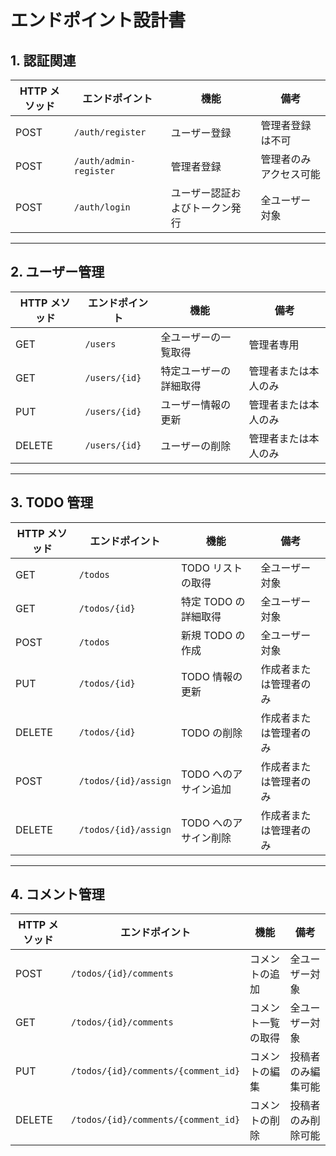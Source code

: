 # エンドポイント設計書

## **1. 認証関連**

| HTTP メソッド | エンドポイント         | 機能                           | 備考                   |
| ------------- | ---------------------- | ------------------------------ | ---------------------- |
| POST          | `/auth/register`       | ユーザー登録                   | 管理者登録は不可       |
| POST          | `/auth/admin-register` | 管理者登録                     | 管理者のみアクセス可能 |
| POST          | `/auth/login`          | ユーザー認証およびトークン発行 | 全ユーザー対象         |

---

## **2. ユーザー管理**

| HTTP メソッド | エンドポイント | 機能                   | 備考                 |
| ------------- | -------------- | ---------------------- | -------------------- |
| GET           | `/users`       | 全ユーザーの一覧取得   | 管理者専用           |
| GET           | `/users/{id}`  | 特定ユーザーの詳細取得 | 管理者または本人のみ |
| PUT           | `/users/{id}`  | ユーザー情報の更新     | 管理者または本人のみ |
| DELETE        | `/users/{id}`  | ユーザーの削除         | 管理者または本人のみ |

---

## **3. TODO 管理**

| HTTP メソッド | エンドポイント       | 機能                  | 備考                   |
| ------------- | -------------------- | --------------------- | ---------------------- |
| GET           | `/todos`             | TODO リストの取得     | 全ユーザー対象         |
| GET           | `/todos/{id}`        | 特定 TODO の詳細取得  | 全ユーザー対象         |
| POST          | `/todos`             | 新規 TODO の作成      | 全ユーザー対象         |
| PUT           | `/todos/{id}`        | TODO 情報の更新       | 作成者または管理者のみ |
| DELETE        | `/todos/{id}`        | TODO の削除           | 作成者または管理者のみ |
| POST          | `/todos/{id}/assign` | TODO へのアサイン追加 | 作成者または管理者のみ |
| DELETE        | `/todos/{id}/assign` | TODO へのアサイン削除 | 作成者または管理者のみ |

---

## **4. コメント管理**

| HTTP メソッド | エンドポイント                      | 機能               | 備考               |
| ------------- | ----------------------------------- | ------------------ | ------------------ |
| POST          | `/todos/{id}/comments`              | コメントの追加     | 全ユーザー対象     |
| GET           | `/todos/{id}/comments`              | コメント一覧の取得 | 全ユーザー対象     |
| PUT           | `/todos/{id}/comments/{comment_id}` | コメントの編集     | 投稿者のみ編集可能 |
| DELETE        | `/todos/{id}/comments/{comment_id}` | コメントの削除     | 投稿者のみ削除可能 |
